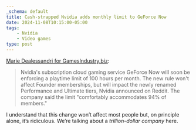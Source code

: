 ```yaml
---
_schema: default
title: Cash-strapped Nvidia adds monthly limit to GeForce Now
date: 2024-11-08T10:15:00-05:00
tags:
    - Nvidia
    - Video games
type: post
---
```

[Marie Dealessandri for GamesIndustry.biz](https://www.gamesindustry.biz/geforce-now-to-establish-100-hour-playtime-limit):

> Nvidia's subscription cloud gaming service GeForce Now will soon be enforcing a playtime limit of 100 hours per month. The new rule won't affect Founder memberships, but will impact the newly renamed Performance and Ultimate tiers, Nvidia announced on Reddit. The company said the limit "comfortably accommodates 94% of members."

I understand that this change won’t affect most people but, on principle alone, it’s ridiculous. We’re talking about a *trillion-dollar company* here.

